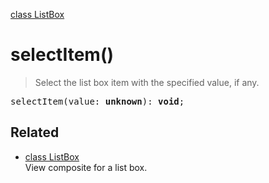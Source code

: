 [class ListBox](ListBox.md)

# selectItem()

> Select the list box item with the specified value, if any.

<pre class="docgen_signature">selectItem(value: <b>unknown</b>): <b>void</b>;</pre>

## Related

- [<!--{ref:class}-->class ListBox](ListBox.md) \
    View composite for a list box.
